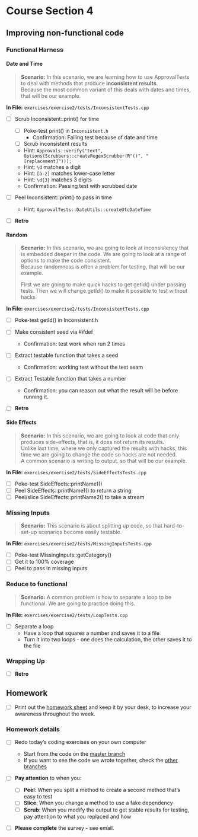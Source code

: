 # Course Section 4

## Improving non-functional code

### Functional Harness

#### Date and Time

> **Scenario:** In this scenario, we are learning how to use ApprovalTests to deal with methods that produce **inconsistent results**.   
> Because the most common variant of this deals with dates and times, that will be our example.

**In File:** `exercises/exercise2/tests/InconsistentTests.cpp`

* [ ] Scrub Inconsistent::print() for time
    * [ ] Poke-test print() in `Inconsistent.h`
        * Confirmation: Failing test because of date and time
    * [ ] Scrub inconsistent results
    * Hint: `Approvals::verify("text", Options(Scrubbers::createRegexScrubber(R"()", "[replacement]")));`
    * Hint: `\d` matches a digit
    * Hint: `[a-z]` matches lower-case letter
    * Hint: `\d{3}` matches 3 digits 
    * Confirmation: Passing test with scrubbed date

* [ ] Peel Inconsistent::print() to pass in time
    * Hint: `ApprovalTests::DateUtils::createUtcDateTime`
* [ ] **Retro**

#### Random

> **Scenario:** In this scenario, we are going to look at inconsistency that is embedded deeper in the code. We are going to look at a range of options to make the code consistent.  
> Because randomness is often a problem for testing, that will be our example.
>
> First we are going to make quick hacks to get getId() under passing tests. Then we will change getId() to make it possible to test without hacks

**In File:** `exercises/exercise2/tests/InconsistentTests.cpp`

* [ ] Poke-test getId() in Inconsistent.h
  
* [ ] Make consistent seed via #ifdef
    * Confirmation: test work when run 2 times 

* [ ] Extract testable function that takes a seed
    * Confirmation: working test without the test seam
* [ ] Extract Testable function that takes a number
    * Confirmation: you can reason out what the result will be before running it.
* [ ] **Retro**

#### Side Effects

> **Scenario:** In this scenario, we are going to look at code that only produces side-effects, that is, it does not return its results.  
> Unlike last time, where we only captured the results with hacks, this time we are going to change the code so hacks are not needed.  
> A common scenario is writing to output. so that will be our example. 

**In File:** `exercises/exercise2/tests/SideEffectsTests.cpp`

* [ ] Poke-test SideEffects::printName1()
* [ ] Peel SideEffects::printName1() to return a string
* [ ] Peel/slice SideEffects::printName2() to take a stream

### Missing Inputs

> **Scenario:** This scenario is about splitting up code, so that hard-to-set-up scenarios become easily testable.

**In File:** `exercises/exercise2/tests/MissingInputsTests.cpp`

* [ ] Poke-test MissingInputs::getCategory()
* [ ] Get it to 100% coverage
* [ ] Peel to pass in missing inputs 

### Reduce to functional

> **Scenario:** A common problem is how to separate a loop to be functional. We are going to practice doing this.

**In File:** `exercises/exercise2/tests/LoopTests.cpp`

* [ ] Separate a loop
    * Have a loop that squares a number and saves it to a file
    * Turn it into two loops - one does the calculation, the other saves it to the file

### Wrapping Up

* [ ] **Retro**

## Homework

* [ ] Print out the [homework sheet](https://github.com/LearnWithLlew/TestingLegacyCodeCourse.slides/raw/master/Homework%20Printouts%20-%20Week%204.pdf) and keep it by your desk, to increase your awareness throughout the week.

### Homework details

* [ ] Redo today’s coding exercises on your own computer
    * Start from the code on the [master branch](https://github.com/LearnWithLlew/TestingLegacyCodeCourse.cpp)
    * If you want to see the code we wrote together, check the [other branches](https://github.com/LearnWithLlew/TestingLegacyCodeCourse.cpp/branches)
* [ ] **Pay attention** to when you:
    * [ ] **Peel**: When you split a method to create a second method that’s easy to test
    * [ ] **Slice**: When you change a method to use a fake dependency
    * [ ] **Scrub**: When you modify the output to get stable results for testing, pay attention to what you replaced and how
* [ ] **Please complete** the survey - see email.

